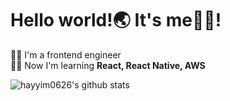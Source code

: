 # Hello world!🌏 It's me🙋‍♂!

👨‍💻 I'm a frontend engineer<br>
👨‍🏫 Now I'm learning **React, React Native, AWS**

![hayyim0626's github stats](https://github-readme-stats.vercel.app/api?username=hayyim0626&show_icons=true)
